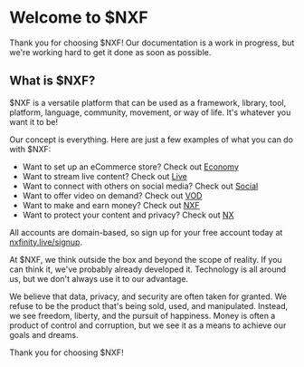 # Welcome to $NXF

Thank you for choosing $NXF! Our documentation is a work in progress, but we're working hard to get it done as soon as possible.

## What is $NXF?

$NXF is a versatile platform that can be used as a framework, library, tool, platform, language, community, movement, or way of life. It's whatever you want it to be!

Our concept is everything. Here are just a few examples of what you can do with $NXF:
- Want to set up an eCommerce store? Check out [Economy](https://store.nxfinity.live)
- Want to stream live content? Check out [Live](https://live.nxfinity.live)
- Want to connect with others on social media? Check out [Social](https://social.nxfinity.live)
- Want to offer video on demand? Check out [VOD](https://vod.nxfinity.live)
- Want to make and earn money? Check out [NXF](https://nxf.nxfinity.live)
- Want to protect your content and privacy? Check out [NX](https://nx.nxfinity.live)

All accounts are domain-based, so sign up for your free account today at [nxfinity.live/signup](https://nxfinity.live/signup).

At $NXF, we think outside the box and beyond the scope of reality. If you can think it, we've probably already developed it. Technology is all around us, but we don't always use it to our advantage.

We believe that data, privacy, and security are often taken for granted. We refuse to be the product that's being sold, used, and manipulated. Instead, we see freedom, liberty, and the pursuit of happiness. Money is often a product of control and corruption, but we see it as a means to achieve our goals and dreams.

Thank you for choosing $NXF!
